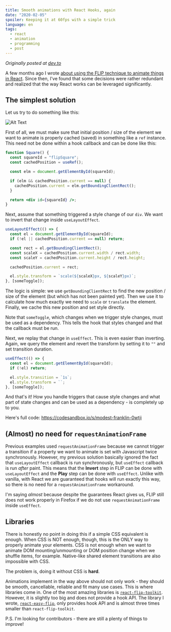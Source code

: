 ```yaml
---
title: Smooth animations with React Hooks, again
date: "2020-02-05"
spoiler: Keeping it at 60fps with a simple trick
language: en
tags:
  - react
  - animation
  - programming
  - post
---
```


_Originally posted at [dev.to](https://dev.to/jlkiri/smooth-animations-with-react-hooks-again-51a4)_

A few months ago I wrote [about using the FLIP technique to animate things in React](https://dev.to/jlkiri/flip-animation-but-with-react-hooks-5g9d). Since then, I've found that some decisions were rather redundant and realized that the way React works can be leveraged significantly.

## The simplest solution

Let us try to do something like this:

![Alt Text](https://dev-to-uploads.s3.amazonaws.com/i/u7lvay669u0p1p0xqk7k.gif)

First of all, we must make sure that initial position / size of the element we want to animate is properly cached (saved) in something like a `ref` instance. This need not be done within a hook callback and can be done like this:

```jsx
function Square() {
  const squareId = "flipSquare";
  const cachedPosition = useRef();

  const elm = document.getElementById(squareId);

  if (elm && cachedPosition.current == null) {
    cachedPosition.current = elm.getBoundingClientRect();
  }

  return <div id={squareId} />;
}
```

Next, assume that something triggered a style change of our `div`. We want to invert that change inside `useLayoutEffect`.

```javascript
useLayoutEffect(() => {
  const el = document.getElementById(squareId);
  if (!el || cachedPosition.current == null) return;

  const rect = el.getBoundingClientRect();
  const scaleX = cachedPosition.current.width / rect.width;
  const scaleY = cachedPosition.current.height / rect.height;

  cachedPosition.current = rect;

  el.style.transform = `scale(${scaleX}px, ${scaleY}px)`;
}, [someToggle]);
```

The logic is simple: we use `getBoundingClientRect` to find the new position / size of the element (but which has not been painted yet). Then we use it to calculate how much exactly we need to `scale` or `translate` the element. Finally, we cache this new position and set style directly.

Note that `someToggle`, which changes when we trigger style changes, must be used as a dependency. This tells the hook that styles changed and that the callback must be run.

Next, we replay that change in `useEffect`. This is even easier than inverting. Again, we query the element and revert the transform by setting it to `""` and set transition duration.

```javascript
useEffect(() => {
  const el = document.getElementById(squareId);
  if (!el) return;

  el.style.transition = `1s`;
  el.style.transform = ``;
}, [someToggle]);
```

And that's it! How you handle triggers that cause style changes and what part of state changes and can be used as a dependency - is completely up to you.

Here's full code:
https://codesandbox.io/s/modest-franklin-0wtji

## (Almost) no need for `requestAnimationFrame`

Previous examples used `requestAnimationFrame` because we cannot trigger a transition if a property we want to animate is set with Javascript twice synchronously. However, my previous solution basically ignored the fact that `useLayoutEffect` callback is run synchronously, but `useEffect` callback is run _after_ paint. This means that the **Invert** step in FLIP can be done with `useLayoutEffect` and the **Play** step can be done with `useEffect`. Unlike with vanilla, with React we are guaranteed that hooks will run exactly this way, so there is no need for a `requestAnimationFrame` workaround.

I'm saying _almost_ because despite the guarantees React gives us, FLIP still does not work properly in Firefox if we do not use `requestAnimationFrame` inside `useEffect`.

## Libraries

There is honestly no point in doing this if a simple CSS equivalent is enough. When CSS is NOT enough, though, this is the ONLY way to properly animate your elements. CSS is not enough when we want to animate DOM mounting/unmounting or DOM position change when we shuffle items, for example. Native-like shared element transitions are also impossible with CSS.

The problem is, doing it without CSS is **hard**.

Animations implement in the way above should not only work - they should be smooth, cancellable, reliable and fit many use cases. This is where libraries come in. One of the most amazing libraries is [`react-flip-toolkit`](https://github.com/aholachek/react-flip-toolkit). However, it is slightly too big and does not provide a hook API. The library I wrote, [`react-easy-flip`](https://github.com/jlkiri/react-easy-flip), only provides hook API and is almost three times smaller than `react-flip-toolkit`.

P.S. I'm looking for contributors - there are still a plenty of things to improve!
